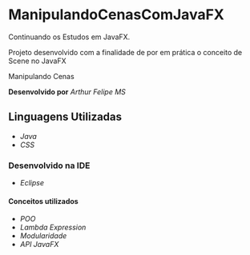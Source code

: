 # ManipulandoCenasComJavaFX
Continuando os Estudos em JavaFX.

Projeto desenvolvido com a finalidade de por em prática o conceito de Scene no JavaFX

Manipulando Cenas

**Desenvolvido por** *Arthur Felipe MS*

## Linguagens Utilizadas
* *Java*
* *CSS*

### Desenvolvido na IDE

* *Eclipse*

#### Conceitos utilizados 

* *POO*
* *Lambda Expression*
* *Modularidade*
* *API JavaFX*
